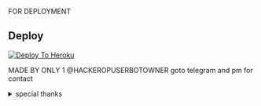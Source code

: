 FOR DEPLOYMENT

## Deploy
[![Deploy To Heroku](https://www.herokucdn.com/deploy/button.svg)](https://dashboard.heroku.com/new?button-url=https%3A%2F%2Fgithub.com%2FHACKERBOTTELEGRAM%2FHACKEROP-PACK&template=https%3A%2F%2Fgithub.com%2FHACKERBOTTELEGRAM%2FHACKEROP-PACK)

MADE BY ONLY 1 @HACKEROPUSERBOTOWNER goto telegram and pm for contact

<details>
<summary> special thanks </summary>
<b>LEGEND X (@LEGENDX22) A CODER AND HELPER AND FRIEND</b>
<h1>#TEAMLEGEND</h1>
</details>
